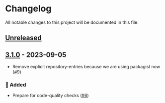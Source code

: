 # Changelog

All notable changes to this project will be documented in this file.

## [Unreleased](https://github.com/figuren-theater/ft-platform/compare/3.1.0...HEAD)

## [3.1.0](https://github.com/figuren-theater/ft-platform/compare/0.1.0...3.1.0) - 2023-09-05

- Remove explicit repository-entries because we are using packagist now ([#9](https://github.com/figuren-theater/ft-platform/pull/9))

### 🚀 Added

- Prepare for code-quality checks ([#6](https://github.com/figuren-theater/ft-platform/pull/6))
